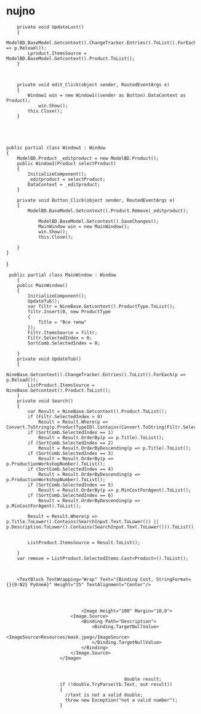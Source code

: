 # nujno
        private void UpdateLust()
        {
            ModelBD.BaseModel.Getcontext().ChangeTracker.Entries().ToList().ForEach(p => p.Reload());
            Lproduct.ItemsSource = ModelBD.BaseModel.Getcontext().Product.ToList();
        }



        private void edit_Click(object sender, RoutedEventArgs e)
        {
            Window1 win = new Window1((sender as Button).DataContext as Product);
                win.Show();
            this.Close();
        }
        
     
        
        
        
    public partial class Window1 : Window
    {
        ModelBD.Product _editproduct = new ModelBD.Product();
        public Window1(Product selectProduct)
        {
            InitializeComponent();
            _editproduct = selectProduct;
            DataContext = _editproduct;
        }

        private void Button_Click(object sender, RoutedEventArgs e)
        {
            ModelBD.BaseModel.Getcontext().Product.Remove(_editproduct);

                ModelBD.BaseModel.Getcontext().SaveChanges();
                MainWindow win = new MainWindow();
                win.Show();
                this.Close();
 
        }
    }
}




















     public partial class MainWindow : Window
        {
        public MainWindow()
        {
            InitializeComponent();
            UpdateTub();
            var filtr = NineBase.Getcontext().ProductType.ToList();
            filtr.Insert(0, new ProductType
            {
                Title = "Все типы"
            });
            Filtr.ItemsSource = filtr;
            Filtr.SelectedIndex = 0;
            SortComb.SelectedIndex = 0;

        }
        private void UpdateTub()
        {
            NineBase.Getcontext().ChangeTracker.Entries().ToList().ForEach(p => p.Reload());
            ListProduct.ItemsSource = NineBase.Getcontext().Product.ToList();
        }
        private void Search()
        {
            var Result = NineBase.Getcontext().Product.ToList();
            if (Filtr.SelectedIndex > 0)
                Result = Result.Where(p => Convert.ToString(p.ProductTypeID).Contains(Convert.ToString(Filtr.SelectedValue))).ToList();
            if (SortComb.SelectedIndex == 1)
                Result = Result.OrderBy(p => p.Title).ToList();
            if (SortComb.SelectedIndex == 2)
                Result = Result.OrderByDescending(p => p.Title).ToList();
            if (SortComb.SelectedIndex == 3)
                Result = Result.OrderBy(p => p.ProductionWorkshopNumber).ToList();
            if (SortComb.SelectedIndex == 4)
                Result = Result.OrderByDescending(p => p.ProductionWorkshopNumber).ToList();
            if (SortComb.SelectedIndex == 5)
                Result = Result.OrderBy(p => p.MinCostForAgent).ToList();
            if (SortComb.SelectedIndex == 6)
                Result = Result.OrderByDescending(p => p.MinCostForAgent).ToList();

            Result = Result.Where(p => p.Title.ToLower().Contains(SearchInput.Text.ToLower()) || p.Description.ToLower().Contains(SearchInput.Text.ToLower())).ToList();


            ListProduct.ItemsSource = Result.ToList();

        }
        var remove = ListProduct.SelectedItems.Cast<Product>().ToList();
        
        
        
        <TextBlock TextWrapping="Wrap" Text="{Binding Cost, StringFormat={}{0:N2} Рублей}" Height="25" TextAlignment="Center"/>
        
        
        
        
                                <Image Height="100" Margin="10,0">
                            <Image.Source>
                                <Binding Path="Description">
                                    <Binding.TargetNullValue>
                                        <ImageSource>Resources/mask.jpeg</ImageSource>
                                    </Binding.TargetNullValue>
                                </Binding>
                            </Image.Source>
                        </Image>
                        
                        
                        
                                                double result;
                        if (!double.TryParse(tb.Text, out result))
                        {
                          //text is not a valid double;
                          throw new Exception("not a valid number");
                        }
